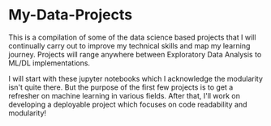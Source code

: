 # My-Data-Projects
This is a compilation of some of the data science based projects that I will continually carry out to improve my technical skills and map my learning journey. Projects will range anywhere between Exploratory Data Analysis to ML/DL implementations.

I will start with these jupyter notebooks which I acknowledge the modularity isn't quite there. But the purpose of the first few projects is to get a refresher on machine learning in various fields. After that, I'll work on developing a deployable project which focuses on code readability and modularity!